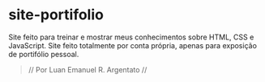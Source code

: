 # site-portifolio
Site feito para treinar e mostrar meus conhecimentos sobre HTML, CSS e JavaScript.
Site feito totalmente por conta própria, apenas para exposição de portifólio pessoal.
> // Por Luan Emanuel R. Argentato //
